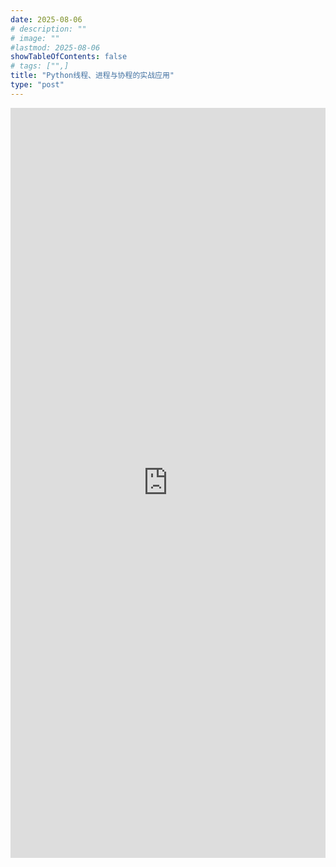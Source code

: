 ```yaml
---
date: 2025-08-06
# description: ""
# image: ""
#lastmod: 2025-08-06
showTableOfContents: false
# tags: ["",]
title: "Python线程、进程与协程的实战应用"
type: "post"
---
```

<iframe src="https://nengjie.notion.site/ebd/246e12136339807399f3d0a58918c3fa"
width="100%"a
height="1200" 
frameborder="0" 
allowfullscreen>
</iframe>
